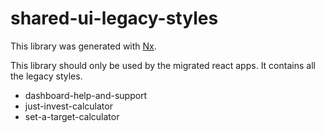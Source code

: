 # shared-ui-legacy-styles

This library was generated with [Nx](https://nx.dev).

This library should only be used by the migrated react apps. It contains all the legacy styles.

- dashboard-help-and-support
- just-invest-calculator
- set-a-target-calculator
